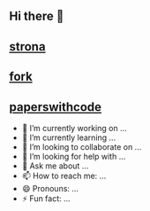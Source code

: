 ## Hi there 👋
## [strona](https://justynamichaliik.github.io/)

## [fork](https://github.com/justynamichaliik/PPTAgent)
## [paperswithcode](https://paperswithcode.com/paper/pptagent-generating-and-evaluating)
<!--
**justynamichaliik/justynamichaliik** is a ✨ _special_ ✨ repository because its `README.md` (this file) appears on your GitHub profile.

Here are some ideas to get you started:


-->
- 🔭 I’m currently working on ...
- 🌱 I’m currently learning ...
- 👯 I’m looking to collaborate on ...
- 🤔 I’m looking for help with ...
- 💬 Ask me about ...
- 📫 How to reach me: ...
- 😄 Pronouns: ...
- ⚡ Fun fact: ...

